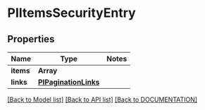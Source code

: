 # PIItemsSecurityEntry

## Properties
Name | Type | Notes
------------ | ------------- | -------------
**items** | **Array<PISecurityEntry>**
**links** | **[**PIPaginationLinks**](../models/PIPaginationLinks.md)**

[[Back to Model list]](../../DOCUMENTATION.md#documentation-for-models) [[Back to API list]](../../DOCUMENTATION.md#documentation-for-api-endpoints) [[Back to DOCUMENTATION]](../../DOCUMENTATION.md)
